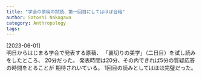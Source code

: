 ```yaml
---
title: "学会の原稿の試読、第一回目にしてはほぼ合格"
author: Satoshi Nakagawa
category: Anthropology
tags: 
---
```


[2023-06-01]  
 明日からはじまる学会で発表する原稿、
「裏切りの美学」（二日目）を試し読みをしたところ、
20分だった。
発表時間は20分、その内できれば5分の質疑応答の時間をとることが
期待されいている。
1回目の読みとしてはほほ完璧だった。

